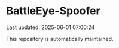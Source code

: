 # BattleEye-Spoofer

Last updated: 2025-06-01 07:00:24

This repository is automatically maintained.

